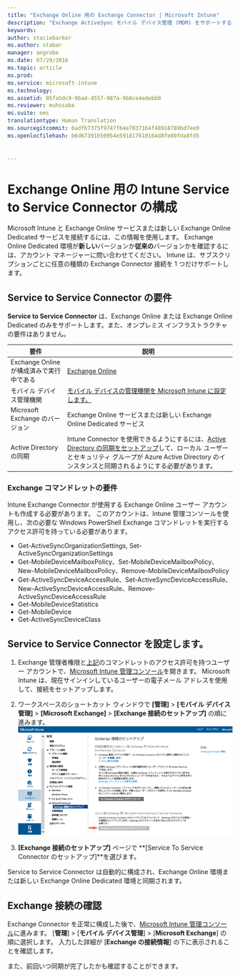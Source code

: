 ```yaml
---
title: "Exchange Online 用の Exchange Connector | Microsoft Intune"
description: "Exchange ActiveSync モバイル デバイス管理 (MDM) をサポートするために、Intune を Office 365 Exchange サービスに接続する。"
keywords: 
author: staciebarker
ms.author: stabar
manager: angrobe
ms.date: 07/29/2016
ms.topic: article
ms.prod: 
ms.service: microsoft-intune
ms.technology: 
ms.assetid: 05fa5dc9-9bad-4557-987a-9b8ce4edebb0
ms.reviewer: muhosabe
ms.suite: ems
translationtype: Human Translation
ms.sourcegitcommit: 6adfb7375f9747f64e7037164f48918789bd7ee0
ms.openlocfilehash: b6d67391b50954e591817610164d8fe80fda8fd5


---
```


# <a name="configure-the-intune-service-to-service-connector-for-exchange-online"></a>Exchange Online 用の Intune Service to Service Connector の構成

Microsoft Intune と Exchange Online サービスまたは新しい Exchange Online Dedicated サービスを接続するには、この情報を使用します。 Exchange Online Dedicated 環境が**新しい**バージョンか**従来の**バージョンかを確認するには、アカウント マネージャーに問い合わせてください。 Intune は、サブスクリプションごとに任意の種類の Exchange Connector 接続を 1 つだけサポートします。

## <a name="service-to-service-connector-requirements"></a>Service to Service Connector の要件
**Service to Service Connector** は、Exchange Online または Exchange Online Dedicated のみをサポートします。また、オンプレミス インフラストラクチャの要件はありません。

|要件|説明|
|---------------|--------------------|
|Exchange Online が構成済みで実行中である|[Exchange Online](https://technet.microsoft.com/library/jj200580.aspx) |
|モバイル デバイス管理機関| [モバイル デバイスの管理機関を Microsoft Intune に設定します。](prerequisites-for-enrollment.md#step-2-set-mdm-authority)|
|Microsoft Exchange のバージョン|Exchange Online サービスまたは新しい Exchange Online Dedicated サービス|
|Active Directory の同期|Intune Connector を使用できるようにするには、[Active Directory の同期をセットアップ](/intune/get-started/start-with-a-paid-subscription-to-microsoft-intune-step-3)して、ローカル ユーザーとセキュリティ グループが Azure Active Directory のインスタンスと同期されるようにする必要があります。|

### <a name="exchange-cmdlet-requirements"></a>Exchange コマンドレットの要件

Intune Exchange Connector が使用する Exchange Online ユーザー アカウントも作成する必要があります。 このアカウントは、Intune 管理コンソールを使用し、次の必要な Windows PowerShell Exchange コマンドレットを実行するアクセス許可を持っている必要があります。

 - Get-ActiveSyncOrganizationSettings, Set-ActiveSyncOrganizationSettings
 - Get-MobileDeviceMailboxPolicy、Set-MobileDeviceMailboxPolicy、New-MobileDeviceMailboxPolicy、Remove-MobileDeviceMailboxPolicy
 - Get-ActiveSyncDeviceAccessRule、Set-ActiveSyncDeviceAccessRule、New-ActiveSyncDeviceAccessRule、Remove-ActiveSyncDeviceAccessRule
 - Get-MobileDeviceStatistics
 - Get-MobileDevice
 - Get-ActiveSyncDeviceClass

## <a name="set-up-the-service-to-service-connector"></a>Service to Service Connector を設定します。

1. Exchange 管理者権限と[上記](#exchange-cmdlet-requirements)のコマンドレットのアクセス許可を持つユーザー アカウントで、[Microsoft Intune 管理コンソール](http://manage.microsoft.com)を開きます。 Microsoft Intune は、現在サインインしているユーザーの電子メール アドレスを使用して、接続をセットアップします。

2.  ワークスペースのショートカット ウィンドウで **[管理]** > **[モバイル デバイス管理]** > **[Microsoft Exchange]** > **[Exchange 接続のセットアップ]** の順に進みます。
![Service To Service Connector のセットアップページ](../media/intunesa5cservicetoserviceconnector.png)

3.  **[Exchange 接続のセットアップ]** ページで **[Service To Service Connector のセットアップ]**を選びます。


Service to Service Connector は自動的に構成され、Exchange Online 環境または新しい Exchange Online Dedicated 環境と同期されます。

## <a name="validate-your-exchange-connection"></a>Exchange 接続の確認

Exchange Connector を正常に構成した後で、[Microsoft Intune 管理コンソール](http://manage.microsoft.com)に進みます。 [**管理**] > [**モバイル デバイス管理**] > [**Microsoft Exchange**] の順に選択します。 入力した詳細が [**Exchange の接続情報**] の下に表示されることを確認します。

また、前回いつ同期が完了したかも確認することができます。



<!--HONumber=Dec16_HO2-->


